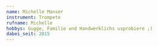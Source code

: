 ```yaml
---
name: Michelle Manser
instrument: Trompete
rufname: Michelle
hobbys: Gugge, Familie und Handwerklichs usprobiere ;)
dabei_seit: 2015
---
```

